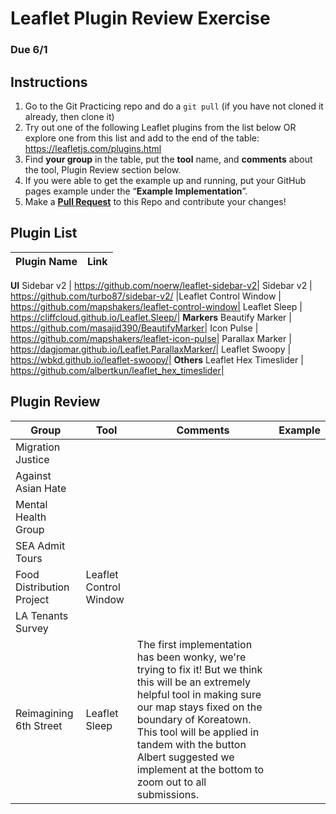 # Leaflet Plugin Review Exercise
### Due 6/1
## Instructions
1. Go to the Git Practicing repo and do a `git pull` (if you have not cloned it already, then clone it)
2. Try out one of the following Leaflet plugins from the list below OR explore one from this list and add to the end of the table: https://leafletjs.com/plugins.html
3. Find **your group** in the table, put the **tool** name, and **comments** about the tool, Plugin Review section below.
4. If you were able to get the example up and running, put your GitHub pages example under the “**Example Implementation**”.
5. Make a [**Pull Request**](https://medium.com/@urna.hybesis/pull-request-workflow-with-git-6-steps-guide-3858e30b5fa4) to this Repo and contribute your changes!

## Plugin List
Plugin Name|Link
--|--|
**UI**
Sidebar v2 | https://github.com/noerw/leaflet-sidebar-v2|
Sidebar v2 | https://github.com/turbo87/sidebar-v2/
|Leaflet Control Window | https://github.com/mapshakers/leaflet-control-window|
Leaflet Sleep | https://cliffcloud.github.io/Leaflet.Sleep/|
**Markers**
Beautify Marker | https://github.com/masajid390/BeautifyMarker|
Icon Pulse | https://github.com/mapshakers/leaflet-icon-pulse|
Parallax Marker | https://dagjomar.github.io/Leaflet.ParallaxMarker/|
Leaflet Swoopy | https://wbkd.github.io/leaflet-swoopy/|
**Others**
Leaflet Hex Timeslider | https://github.com/albertkun/leaflet_hex_timeslider|

## Plugin Review
Group|Tool|Comments|Example
-----|----|--------|----------------------
Migration Justice  | 
Against Asian Hate | 
Mental Health Group | 
SEA Admit Tours |
Food Distribution Project | Leaflet Control Window |
LA Tenants Survey |
Reimagining 6th Street | Leaflet Sleep | The first implementation has been wonky, we're trying to fix it! But we think this will be an extremely helpful tool in making sure our map stays fixed on the boundary of Koreatown. This tool will be applied in tandem with the button Albert suggested we implement at the bottom to zoom out to all submissions. 

